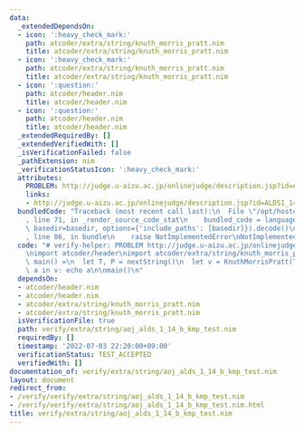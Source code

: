 ```yaml
---
data:
  _extendedDependsOn:
  - icon: ':heavy_check_mark:'
    path: atcoder/extra/string/knuth_morris_pratt.nim
    title: atcoder/extra/string/knuth_morris_pratt.nim
  - icon: ':heavy_check_mark:'
    path: atcoder/extra/string/knuth_morris_pratt.nim
    title: atcoder/extra/string/knuth_morris_pratt.nim
  - icon: ':question:'
    path: atcoder/header.nim
    title: atcoder/header.nim
  - icon: ':question:'
    path: atcoder/header.nim
    title: atcoder/header.nim
  _extendedRequiredBy: []
  _extendedVerifiedWith: []
  _isVerificationFailed: false
  _pathExtension: nim
  _verificationStatusIcon: ':heavy_check_mark:'
  attributes:
    PROBLEM: http://judge.u-aizu.ac.jp/onlinejudge/description.jsp?id=ALDS1_14_B
    links:
    - http://judge.u-aizu.ac.jp/onlinejudge/description.jsp?id=ALDS1_14_B
  bundledCode: "Traceback (most recent call last):\n  File \"/opt/hostedtoolcache/Python/3.10.6/x64/lib/python3.10/site-packages/onlinejudge_verify/documentation/build.py\"\
    , line 71, in _render_source_code_stat\n    bundled_code = language.bundle(stat.path,\
    \ basedir=basedir, options={'include_paths': [basedir]}).decode()\n  File \"/opt/hostedtoolcache/Python/3.10.6/x64/lib/python3.10/site-packages/onlinejudge_verify/languages/nim.py\"\
    , line 86, in bundle\n    raise NotImplementedError\nNotImplementedError\n"
  code: "# verify-helper: PROBLEM http://judge.u-aizu.ac.jp/onlinejudge/description.jsp?id=ALDS1_14_B\n\
    \nimport atcoder/header\nimport atcoder/extra/string/knuth_morris_pratt\n\nproc\
    \ main() =\n  let T, P = nextString()\n  let v = KnuthMorrisPratt(T, P)\n  for\
    \ a in v: echo a\n\nmain()\n"
  dependsOn:
  - atcoder/header.nim
  - atcoder/header.nim
  - atcoder/extra/string/knuth_morris_pratt.nim
  - atcoder/extra/string/knuth_morris_pratt.nim
  isVerificationFile: true
  path: verify/extra/string/aoj_alds_1_14_b_kmp_test.nim
  requiredBy: []
  timestamp: '2022-07-03 22:20:00+09:00'
  verificationStatus: TEST_ACCEPTED
  verifiedWith: []
documentation_of: verify/extra/string/aoj_alds_1_14_b_kmp_test.nim
layout: document
redirect_from:
- /verify/verify/extra/string/aoj_alds_1_14_b_kmp_test.nim
- /verify/verify/extra/string/aoj_alds_1_14_b_kmp_test.nim.html
title: verify/extra/string/aoj_alds_1_14_b_kmp_test.nim
---
```

